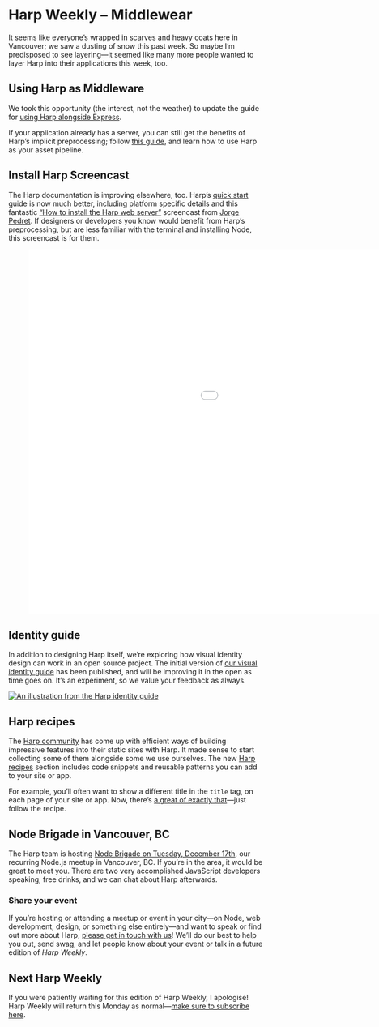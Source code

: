 # Harp Weekly – Middlewear

It seems like everyone’s wrapped in scarves and heavy coats here in Vancouver; we saw a dusting of snow this past week. So maybe I’m predisposed to see layering—it seemed like many more people wanted to layer Harp into their applications this week, too.

## Using Harp as Middleware

We took this opportunity (the interest, not the weather) to update the guide for [using Harp alongside Express](https://harp.rip/docs/environment/lib).

If your application already has a server, you can still get the benefits of Harp’s implicit preprocessing; follow [this guide](https://harp.rip/docs/environment/lib), and learn how to use Harp as your asset pipeline.

## Install Harp Screencast

The Harp documentation is improving elsewhere, too. Harp’s [quick start](https://harp.rip/docs/quick-start) guide is now much better, including platform specific details and this fantastic [“How to install the Harp web server”](https://www.youtube.com/watch?v=SEA0G9kpVJM) screencast from [Jorge Pedret](https://twitter.com/jorgepedret). If designers or developers you know would benefit from Harp’s preprocessing, but are less familiar with the terminal and installing Node, this screencast is for them.

<figure class="post-video">
  <iframe width="1280" height="720" src="//www.youtube.com/embed/SEA0G9kpVJM?rel=0?modestbranding=1&theme=light" frameborder="0" allowfullscreen></iframe>
</figure>

## Identity guide

In addition to designing Harp itself, we’re exploring how visual identity design can work in an open source project. The initial version of [our visual identity guide](https://harp.rip/identity/) has been published, and will be improving it in the open as time goes on. It’s an experiment, so we value your feedback as always.

[<img src="images/harp-weekly-example-illustration.png" alt="An illustration from the Harp identity guide" class="thin" />](https://harp.rip/identity/)

## Harp recipes 

The [Harp community](https://harp.rip/community) has come up with efficient ways of building impressive features into their static sites with Harp. It made sense to start collecting some of them alongside some we use ourselves. The new [Harp recipes](https://harp.rip/recipes) section includes code snippets and reusable patterns you can add to your site or app.

For example, you’ll often want to show a different title in the `title` tag, on each page of your site or app. Now, there’s [a great of exactly that](https://harp.rip/recipes/custom-title-description)—just follow the recipe.

## Node Brigade in Vancouver, BC

The Harp team is hosting [Node Brigade on Tuesday, December 17th](http://www.meetup.com/node-brigade-vancouver/events/152845222/), our recurring Node.js meetup in Vancouver, BC. If you’re in the area, it would be great to meet you. There are two very accomplished JavaScript developers speaking, free drinks, and we can chat about Harp afterwards.

### Share your event

If you’re hosting or attending a meetup or event in your city—on Node, web development, design, or something else entirely—and want to speak or find out more about Harp, [please get in touch with us](https://twitter.com/harpwebserver)! We’ll do our best to help you out, send swag, and let people know about your event or talk in a future edition of <cite>Harp Weekly</cite>.

## Next Harp Weekly

If you were patiently waiting for this edition of Harp Weekly, I apologise! Harp Weekly will return this Monday as normal—[make sure to subscribe here](http://harpjs.us7.list-manage1.com/subscribe?u=af92eba03471187c8aa0266e7&id=74381fea66).